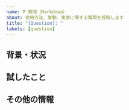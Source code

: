 ```yaml
---
name: ❓ 質問（Markdown）
about: 使用方法、挙動、実装に関する質問を投稿します
title: "[Question]: "
labels: [question]
---
```


## 背景・状況

<!-- 何をしようとしていて、何に悩んでいますか？
     例：テンプレートを新しいリポジトリに統合しようとしていますが、YAML形式とMarkdown形式のどちらを使うべきか分かりません。 -->

## 試したこと

<!-- 既に試したことや調べた内容を記載してください。
     例：READMEや他のリポジトリを確認しましたが、明確な記載が見つかりませんでした。 -->

## その他の情報

<!-- 他に共有しておきたい背景やスクリーンショット、関連Issueなどがあれば記入してください。 -->
